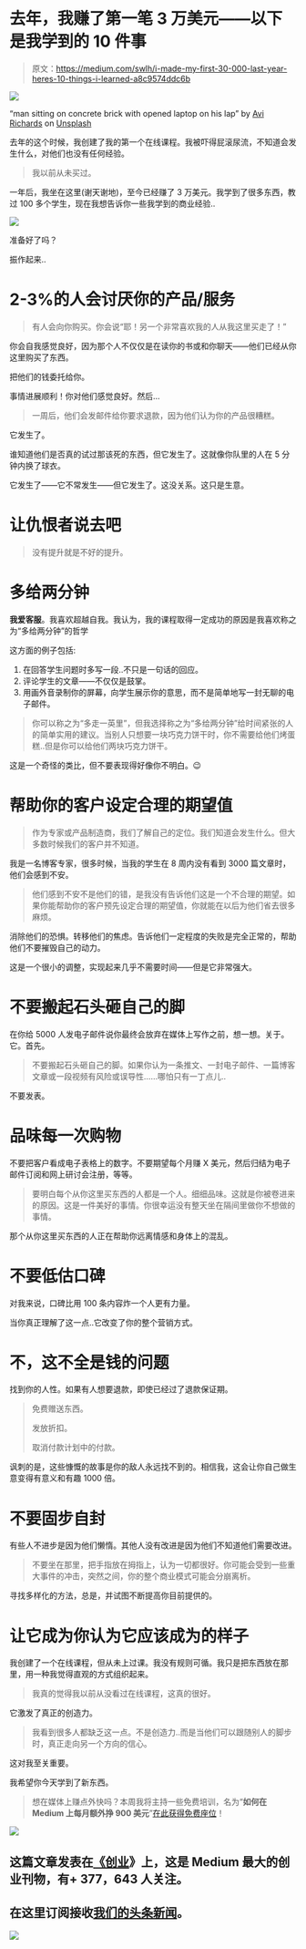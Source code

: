 # 去年，我赚了第一笔 3 万美元——以下是我学到的 10 件事

> 原文：<https://medium.com/swlh/i-made-my-first-30-000-last-year-heres-10-things-i-learned-a8c9574ddc6b>

![](img/21b4dfc7be723be8fcd8f4a2e9f6cb8a.png)

“man sitting on concrete brick with opened laptop on his lap” by [Avi Richards](https://unsplash.com/@avirichards?utm_source=medium&utm_medium=referral) on [Unsplash](https://unsplash.com?utm_source=medium&utm_medium=referral)

去年的这个时候，我创建了我的第一个在线课程。我被吓得屁滚尿流，不知道会发生什么，对他们也没有任何经验。

> 我以前从未买过。

一年后，我坐在这里(谢天谢地)，至今已经赚了 3 万美元。我学到了很多东西，教过 100 多个学生，现在我想告诉你一些我学到的商业经验..

![](img/4b6bd347e82cb6e8b8cd4c7a30d081b6.png)

准备好了吗？

振作起来..

# 2-3%的人会讨厌你的产品/服务

> 有人会向你购买。你会说“耶！另一个非常喜欢我的人从我这里买走了！”

你会自我感觉良好，因为那个人不仅仅是在读你的书或和你聊天——他们已经从你这里购买了东西。

把他们的钱委托给你。

事情进展顺利！你对他们感觉良好。然后…

> 一周后，他们会发邮件给你要求退款，因为他们认为你的产品很糟糕。

它发生了。

谁知道他们是否真的试过那该死的东西，但它发生了。这就像你队里的人在 5 分钟内换了球衣。

它发生了——它不常发生——但它发生了。这没关系。这只是生意。

# 让仇恨者说去吧

> 没有提升就是不好的提升。

# 多给两分钟

**我爱客服**。我喜欢超越自我。我认为，我的课程取得一定成功的原因是我喜欢称之为“多给两分钟”的哲学

这方面的例子包括:

1.  在回答学生问题时多写一段..不只是一句话的回应。
2.  评论学生的文章——不仅仅是鼓掌。
3.  用画外音录制你的屏幕，向学生展示你的意思，而不是简单地写一封无聊的电子邮件。

> 你可以称之为“多走一英里”，但我选择称之为“多给两分钟”给时间紧张的人的简单实用的建议。当别人只想要一块巧克力饼干时，你不需要给他们烤蛋糕..但是你可以给他们两块巧克力饼干。

这是一个奇怪的类比，但不要表现得好像你不明白。😉

# 帮助你的客户设定合理的期望值

> 作为专家或产品制造商，我们了解自己的定位。我们知道会发生什么。但大多数时候我们的客户并不知道。

我是一名博客专家，很多时候，当我的学生在 8 周内没有看到 3000 篇文章时，他们会感到不安。

> 他们感到不安不是他们的错，是我没有告诉他们这是一个不合理的期望。如果你能帮助你的客户预先设定合理的期望值，你就能在以后为他们省去很多麻烦。

消除他们的恐惧。转移他们的焦虑。告诉他们一定程度的失败是完全正常的，帮助他们不要摧毁自己的动力。

这是一个很小的调整，实现起来几乎不需要时间——但是它非常强大。

# 不要搬起石头砸自己的脚

在你给 5000 人发电子邮件说你最终会放弃在媒体上写作之前，想一想。关于。它。首先。

> 不要搬起石头砸自己的脚。如果你认为一条推文、一封电子邮件、一篇博客文章或一段视频有风险或误导性……哪怕只有一丁点儿..

不要发表。

# 品味每一次购物

不要把客户看成电子表格上的数字。不要期望每个月赚 X 美元，然后归结为电子邮件订阅和网上研讨会注册，等等。

> 要明白每个从你这里买东西的人都是一个人。细细品味。这就是你被卷进来的原因。这是一件美好的事情。你很幸运没有整天坐在隔间里做你不想做的事情。

那个从你这里买东西的人正在帮助你远离情感和身体上的混乱。

# 不要低估口碑

对我来说，口碑比用 100 条内容炸一个人更有力量。

当你真正理解了这一点..它改变了你的整个营销方式。

# 不，这不全是钱的问题

找到你的人性。如果有人想要退款，即使已经过了退款保证期。

> 免费赠送东西。
> 
> 发放折扣。
> 
> 取消付款计划中的付款。

讽刺的是，这些慷慨的故事是你的敌人永远找不到的。相信我，这会让你自己做生意变得有意义和有趣 1000 倍。

# 不要固步自封

有些人不进步是因为他们懒惰。其他人没有改进是因为他们不知道他们需要改进。

> 不要坐在那里，把手指放在拇指上，认为一切都很好。你可能会受到一些重大事件的冲击，突然之间，你的整个商业模式可能会分崩离析。

寻找多样化的方法，总是，并试图不断提高你目前提供的。

# 让它成为你认为它应该成为的样子

我创建了一个在线课程，但从未上过课。我没有规则可循。我只是把东西放在那里，用一种我觉得直观的方式组织起来。

> 我真的觉得我以前从没看过在线课程，这真的很好。

它激发了真正的创造力。

> 我看到很多人都缺乏这一点。不是创造力..而是当他们可以跟随别人的脚步时，真正走向另一个方向的信心。

这对我至关重要。

我希望你今天学到了新东西。

> 想在媒体上赚点外快吗？本周我将主持一些免费培训，名为“**如何在 Medium 上每月额外挣 900 美元**”[在此获得免费座位](https://events.genndi.com/register/169105139238473045/da2e6c5a01)！

[![](img/308a8d84fb9b2fab43d66c117fcc4bb4.png)](https://medium.com/swlh)

## 这篇文章发表在[《创业](https://medium.com/swlh)》上，这是 Medium 最大的创业刊物，有+ 377，643 人关注。

## 在这里订阅接收[我们的头条新闻](http://growthsupply.com/the-startup-newsletter/)。

[![](img/b0164736ea17a63403e660de5dedf91a.png)](https://medium.com/swlh)